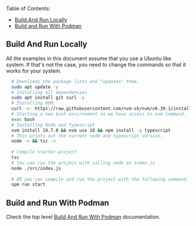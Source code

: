 Table of Contents:

- [Build And Run Locally](#build-and-run-locally)
- [Build and Run With Podman](#build-and-run-with-podman)

## Build And Run Locally
All the examples in this document assume that you use a Ubuntu like system. If that's not the case, you need to change the commands so that it works for your system.
```bash
  # Downloads the package lists and "updates" them.
  sudo apt update -y
  # Installing all dependencies
  sudo apt install git curl -y
  # Installing NVM.
  curl -o- https://raw.githubusercontent.com/nvm-sh/nvm/v0.39.1/install.sh | bash
  # Starting a new bash environment so we have access to nvm command.
  exec bash
  # Installing Node and Typescript
  nvm install 18.7.0 && nvm use 18 && npm install -g typescript
  # This prints out the current node and typescript version.
  node -v && tsc -v
  
  # Compile starter-project
  tsc
  # You can run the project with calling node on index.js
  node ./src/index.js
  
  # OR you can compile and run the project with the following command.
  npm run start
```

## Build and Run With Podman
Check the top level [Build And Run With Podman](../../README.md) documentation.
